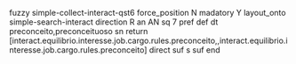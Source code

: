 fuzzy simple-collect-interact-qst6
   force_position N
   madatory Y
   layout_onto simple-search-interact
   direction R
   an AN
   sq 7
   pref 
   def 
    dt preconceito,preconceituoso
    sn 
    return [interact.equilibrio.interesse.job.cargo.rules.preconceito,,interact.equilibrio.interesse.job.cargo.rules.preconceito]
    direct 
   suf s
   suf 
end

